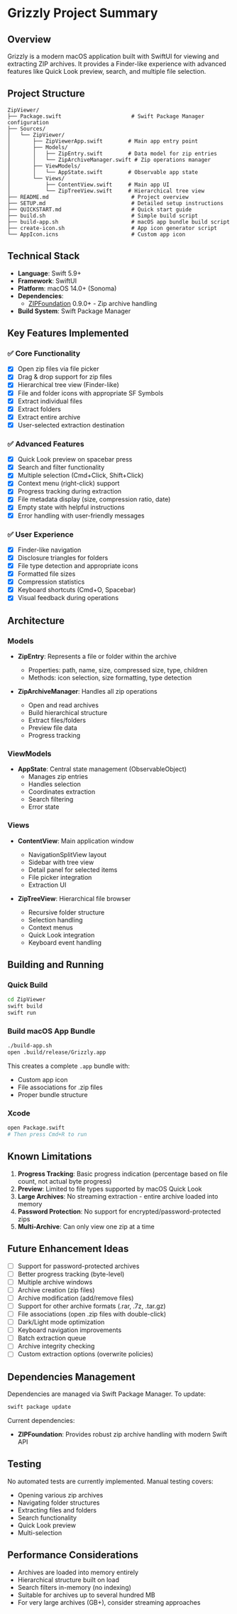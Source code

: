 # Grizzly Project Summary

## Overview
Grizzly is a modern macOS application built with SwiftUI for viewing and extracting ZIP archives. It provides a Finder-like experience with advanced features like Quick Look preview, search, and multiple file selection.

## Project Structure

```
ZipViewer/
├── Package.swift                      # Swift Package Manager configuration
├── Sources/
│   └── ZipViewer/
│       ├── ZipViewerApp.swift        # Main app entry point
│       ├── Models/
│       │   ├── ZipEntry.swift        # Data model for zip entries
│       │   └── ZipArchiveManager.swift # Zip operations manager
│       ├── ViewModels/
│       │   └── AppState.swift        # Observable app state
│       └── Views/
│           ├── ContentView.swift     # Main app UI
│           └── ZipTreeView.swift     # Hierarchical tree view
├── README.md                          # Project overview
├── SETUP.md                           # Detailed setup instructions
├── QUICKSTART.md                      # Quick start guide
├── build.sh                           # Simple build script
├── build-app.sh                       # macOS app bundle build script
├── create-icon.sh                     # App icon generator script
└── AppIcon.icns                       # Custom app icon

```

## Technical Stack

- **Language**: Swift 5.9+
- **Framework**: SwiftUI
- **Platform**: macOS 14.0+ (Sonoma)
- **Dependencies**:
  - [ZIPFoundation](https://github.com/weichsel/ZIPFoundation) 0.9.0+ - Zip archive handling
- **Build System**: Swift Package Manager

## Key Features Implemented

### ✅ Core Functionality
- [x] Open zip files via file picker
- [x] Drag & drop support for zip files
- [x] Hierarchical tree view (Finder-like)
- [x] File and folder icons with appropriate SF Symbols
- [x] Extract individual files
- [x] Extract folders
- [x] Extract entire archive
- [x] User-selected extraction destination

### ✅ Advanced Features
- [x] Quick Look preview on spacebar press
- [x] Search and filter functionality
- [x] Multiple selection (Cmd+Click, Shift+Click)
- [x] Context menu (right-click) support
- [x] Progress tracking during extraction
- [x] File metadata display (size, compression ratio, date)
- [x] Empty state with helpful instructions
- [x] Error handling with user-friendly messages

### ✅ User Experience
- [x] Finder-like navigation
- [x] Disclosure triangles for folders
- [x] File type detection and appropriate icons
- [x] Formatted file sizes
- [x] Compression statistics
- [x] Keyboard shortcuts (Cmd+O, Spacebar)
- [x] Visual feedback during operations

## Architecture

### Models
- **ZipEntry**: Represents a file or folder within the archive
  - Properties: path, name, size, compressed size, type, children
  - Methods: icon selection, size formatting, type detection

- **ZipArchiveManager**: Handles all zip operations
  - Open and read archives
  - Build hierarchical structure
  - Extract files/folders
  - Preview file data
  - Progress tracking

### ViewModels
- **AppState**: Central state management (ObservableObject)
  - Manages zip entries
  - Handles selection
  - Coordinates extraction
  - Search filtering
  - Error state

### Views
- **ContentView**: Main application window
  - NavigationSplitView layout
  - Sidebar with tree view
  - Detail panel for selected items
  - File picker integration
  - Extraction UI

- **ZipTreeView**: Hierarchical file browser
  - Recursive folder structure
  - Selection handling
  - Context menus
  - Quick Look integration
  - Keyboard event handling

## Building and Running

### Quick Build
```bash
cd ZipViewer
swift build
swift run
```

### Build macOS App Bundle
```bash
./build-app.sh
open .build/release/Grizzly.app
```

This creates a complete `.app` bundle with:
- Custom app icon
- File associations for .zip files
- Proper bundle structure

### Xcode
```bash
open Package.swift
# Then press Cmd+R to run
```

## Known Limitations

1. **Progress Tracking**: Basic progress indication (percentage based on file count, not actual byte progress)
2. **Preview**: Limited to file types supported by macOS Quick Look
3. **Large Archives**: No streaming extraction - entire archive loaded into memory
4. **Password Protection**: No support for encrypted/password-protected zips
5. **Multi-Archive**: Can only view one zip at a time

## Future Enhancement Ideas

- [ ] Support for password-protected archives
- [ ] Better progress tracking (byte-level)
- [ ] Multiple archive windows
- [ ] Archive creation (zip files)
- [ ] Archive modification (add/remove files)
- [ ] Support for other archive formats (.rar, .7z, .tar.gz)
- [ ] File associations (open .zip files with double-click)
- [ ] Dark/Light mode optimization
- [ ] Keyboard navigation improvements
- [ ] Batch extraction queue
- [ ] Archive integrity checking
- [ ] Custom extraction options (overwrite policies)

## Dependencies Management

Dependencies are managed via Swift Package Manager. To update:

```bash
swift package update
```

Current dependencies:
- **ZIPFoundation**: Provides robust zip archive handling with modern Swift API

## Testing

No automated tests are currently implemented. Manual testing covers:
- Opening various zip archives
- Navigating folder structures
- Extracting files and folders
- Search functionality
- Quick Look preview
- Multi-selection

## Performance Considerations

- Archives are loaded into memory entirely
- Hierarchical structure built on load
- Search filters in-memory (no indexing)
- Suitable for archives up to several hundred MB
- For very large archives (GB+), consider streaming approaches
